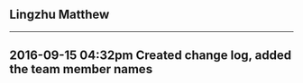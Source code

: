## Lingzhu  Matthew

----------------------------------------------------
2016-09-15 04:32pm
Created change log, added the team member names
----------------------------------------------------
